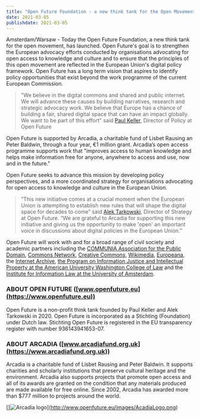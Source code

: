 ```yaml
---
title: "Open Future Foundation - a new think tank for the Open Movement launched with support from the Arcadia Fund"
date: 2021-03-05
publishdate: 2021-03-05
---
```

Amsterdam/Warsaw - Today the Open Future Foundation, a new think tank for the open movement, has launched. Open Future's goal is to strengthen the European advocacy efforts conducted by organisations advocating for open access to knowledge and culture and to ensure that the principles of this open movement are reflected in the European Union's digital policy framework. Open Future has a long term vision that aspires to identify policy opportunities that exist beyond the work programme of the current European Commission.

> "We believe in the digital commons and shared and public internet. We will advance these causes by building narratives, research and strategic advocacy work. We believe that Europe has a chance of building a fair, shared digital space that can have an impact globally. We want to be part of this effort" said [Paul Keller](https://www.openfuture.eu/people/paul/), Director of Policy at Open Future

Open Future is supported by Arcadia, a charitable fund of Lisbet Rausing an Peter Baldwin, through a four year, €1 million grant. Arcadia’s open access programme supports work that "improves access to human knowledge and helps make information free for anyone, anywhere to access and use, now and in the future."

Open Future seeks to advance this mission by developing policy perspectives, and a more coordinated strategy for organisations advocating for open access to knowledge and culture in the European Union.

> “This new initiative comes at a crucial moment when the European Union is attempting to establish new rules that will shape the digital space for decades to come” said [Alek Tarkowski](https://www.openfuture.eu/people/paul/), Director of Strategy at Open Future. “We are grateful to Arcadia for supporting this new initiative and giving us the opportunity to make 'open' an important voice in discussions about digital policies in the European Union.”

Open Future will work with and for a broad range of civil society and academic partners including the [COMMUNIA Association for the Public Domain](https://www.communia-association.org/), [Commons Network](https://www.commonsnetwork.org/), [Creative Commons](https://creativecommons.org/), [Wikimedia](https://wikimediafoundation.org/), [Europeana](https://www.europeana.eu/en), the [Internet Archive](https://www.archive.org/), [the Program on Information Justice and Intellectual Property at the American University Washington College of Law](https://www.wcl.american.edu/impact/initiatives-programs/pijip/) and the [Institute for Information Law at the University of Amsterdam](https://www.ivir.nl/).

### ABOUT OPEN FUTURE ([www.openfuture.eu](https://www.openfuture.eu))

Open Future is a non-profit think tank founded by Paul Keller and Alek Tarkowski in 2020. Open Future is incorporated as a Stichting (Foundation) under Dutch law. Stichting Open Future is registered in the EU transparency register with number 936143941653-07.

### ABOUT ARCADIA ([www.arcadiafund.org.uk](https://www.arcadiafund.org.uk))

Arcadia is a charitable fund of Lisbet Rausing and Peter Baldwin. It supports charities and scholarly institutions that preserve cultural heritage and the environment. Arcadia also supports projects that promote open access and all of its awards are granted on the condition that any materials produced are made available for free online. Since 2002, Arcadia has awarded more than $777 million to projects around the world.

[]![Arcadia logo](http://www.openfuture.eu/images/AcadiaLogo-sm.png)](http://www.openfuture.eu/images/AcadiaLogo.png)